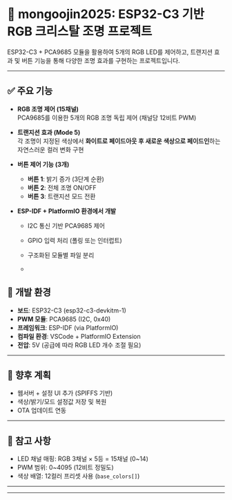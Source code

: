 # 💎 mongoojin2025: ESP32-C3 기반 RGB 크리스탈 조명 프로젝트

ESP32-C3 + PCA9685 모듈을 활용하여 5개의 RGB LED를 제어하고, 트랜지션 효과 및 버튼 기능을 통해 다양한 조명 효과를 구현하는 프로젝트입니다.

---

## ✅ 주요 기능

- **RGB 조명 제어 (15채널)**  
  PCA9685를 이용한 5개의 RGB 조명 독립 제어 (채널당 12비트 PWM)

- **트랜지션 효과 (Mode 5)**  
  각 조명이 지정된 색상에서 **화이트로 페이드아웃 후 새로운 색상으로 페이드인**하는 자연스러운 컬러 변화 구현

- **버튼 제어 기능 (3개)**
  - **버튼 1**: 밝기 증가 (3단계 순환)
  - **버튼 2**: 전체 조명 ON/OFF
  - **버튼 3**: 트랜지션 모드 전환

- **ESP-IDF + PlatformIO 환경에서 개발**
  - I2C 통신 기반 PCA9685 제어
  - GPIO 입력 처리 (폴링 또는 인터럽트)
  - 구조화된 모듈별 파일 분리
 
  - 
## 📌 개발 환경

- **보드**: ESP32-C3 (esp32-c3-devkitm-1)
- **PWM 모듈**: PCA9685 (I2C, 0x40)
- **프레임워크**: ESP-IDF (via PlatformIO)
- **컴파일 환경**: VSCode + PlatformIO Extension
- **전압**: 5V (공급에 따라 RGB LED 개수 조절 필요)

---

## 🔮 향후 계획

- 웹서버 + 설정 UI 추가 (SPIFFS 기반)
- 색상/밝기/모드 설정값 저장 및 복원
- OTA 업데이트 연동

---

## 📌 참고 사항

- LED 채널 매핑: RGB 3채널 × 5등 = 15채널 (0~14)
- PWM 범위: 0~4095 (12비트 정밀도)
- 색상 배열: 12컬러 프리셋 사용 (`base_colors[]`)

---

---
